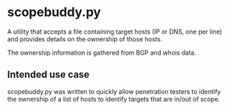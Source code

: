 # scopebuddy.py
A utility that accepts a file containing target hosts (IP or DNS, one per line) and provides details on the ownership of those hosts.

The ownership information is gathered from BGP and whois data.

## Intended use case
scopebuddy.py was written to quickly allow penetration testers to identify the ownership of a list of hosts to identify targets that are in/out of scope.